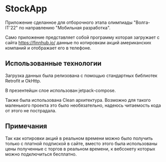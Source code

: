# StockApp
Приложение сделанное для отборочного этапа олимпиады "Волга-IT'22" по направлению "Мобильная разработка". 

Само приложение представляет собой программу которая загружает с сайта https://finnhub.io/ данные по котировкам акций американских компаний и отображает его в телефоне.

## Использованные технологии
Загрузка данных была релизована с помощью стандартных библиотек Retrofit и OkHttp.

В презентейшн слое использован jetpack-compose.

Также была использована Clean архитектура. Возможно для такого маленького проекта это было необязательно, надеюсь читаемость кода от этого не пострадала.

## Примечания

Так как котировки акций в реальном времени можно было получить только с платной подпиской в сайте, вместо этого была использованы цены полученные с торгов в реальном времени, к вебсокету которых можно подключиться бесплатно.
